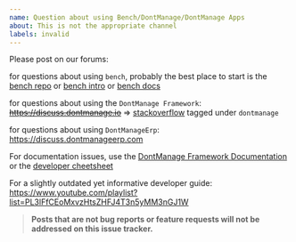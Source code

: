 ```yaml
---
name: Question about using Bench/DontManage/DontManage Apps
about: This is not the appropriate channel
labels: invalid
---
```


Please post on our forums:

for questions about using `bench`, probably the best place to start is the [bench repo](https://github.com/dontmanage/bench) or [bench intro](https://dontmanage.io/bench) or [bench docs](https://dontmanage.io/docs/bench)

for questions about using the `DontManage Framework`: ~~https://discuss.dontmanage.io~~ => [stackoverflow](https://stackoverflow.com/questions/tagged/dontmanage) tagged under `dontmanage`

for questions about using `DontManageErp`: https://discuss.dontmanageerp.com

For documentation issues, use the [DontManage Framework Documentation](https://dontmanage.io/docs/user/en) or the [developer cheetsheet](https://github.com/dontmanage/dontmanage/wiki/Developer-Cheatsheet)

For a slightly outdated yet informative developer guide: https://www.youtube.com/playlist?list=PL3lFfCEoMxvzHtsZHFJ4T3n5yMM3nGJ1W

> **Posts that are not bug reports or feature requests will not be addressed on this issue tracker.**